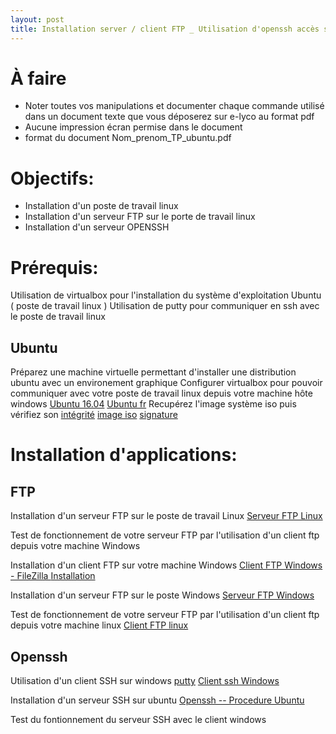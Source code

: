 ```yaml
---
layout: post
title: Installation server / client FTP _ Utilisation d'openssh accès serveur par clé 
---
```


# À faire

- Noter toutes vos manipulations et documenter chaque commande utilisé dans un document texte que vous déposerez sur e-lyco au format pdf 
- Aucune impression écran permise dans le document
- format du document 
        Nom_prenom_TP_ubuntu.pdf 

# Objectifs:

- Installation d'un poste de travail linux 
- Installation d'un serveur FTP sur le porte de travail linux 
- Installation d'un serveur OPENSSH

# Prérequis:

Utilisation de virtualbox pour l'installation du système d'exploitation Ubuntu ( poste de travail linux )
Utilisation de putty pour communiquer en ssh avec le poste de travail linux 

## Ubuntu

Préparez une machine virtuelle permettant d'installer une distribution ubuntu avec un environement graphique
Configurer virtualbox pour pouvoir communiquer avec votre poste de travail linux depuis votre machine hôte windows
[Ubuntu 16.04](https://www.ubuntu.com/download/desktop)
[Ubuntu fr](https://doc.ubuntu-fr.org/debutant)
Recupérez l'image système iso puis vérifiez son [intégrité](https://doc.ubuntu-fr.org/tutoriel/comment_verifier_l_integrite_de_son_image_cd)
[image iso](http://192.168.67.5/ubuntu-16.04.3-desktop-amd64.iso)
[signature](http://ubuntu.univ-nantes.fr/ubuntu-cd/16.04.3/MD5SUMS)

# Installation d'applications:

## FTP

Installation d'un serveur FTP sur le poste de travail Linux
[Serveur FTP Linux](https://openclassrooms.com/courses/creer-son-serveur-ftp)

Test de fonctionnement de votre serveur FTP par l'utilisation d'un client ftp depuis votre machine Windows

Installation d'un client FTP sur votre machine Windows
[Client FTP Windows - FileZilla ](https://filezilla-project.org/)
[Installation](https://wiki.seedbox.fr/index.php/Installer_un_client_FTP_pour_Windows_10)

Installation d'un serveur FTP sur le poste Windows 
[Serveur FTP Windows](https://www.supinfo.com/articles/single/2905-installation-configuration-serveur-ftp-filezilla)

Test de fonctionnement de votre serveur FTP par l'utilisation d'un client ftp depuis votre machine linux 
[Client FTP linux](https://doc.ubuntu-fr.org/ftp)

## Openssh
Utilisation d'un client SSH sur windows
[putty](http://www.putty.org/)
[Client ssh Windows](http://marc.terrier.free.fr/docputty/)

Installation d'un serveur SSH sur ubuntu
[Openssh -- Procedure Ubuntu](https://doc.ubuntu-fr.org/ssh) 

Test du fontionnement du serveur SSH avec le client windows

